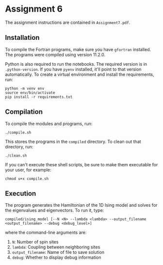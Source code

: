 # Assignment 6

The assignment instructions are contained in `Assignment7.pdf`.

## Installation

To compile the Fortran programs, make sure you have `gfortran` installed. The programs were compiled using version 11.2.0.

Python is also required to run the notebooks. The required version is in `.python-version`. If you have `pyenv`
installed, it'll point to that version automatically. To create a virtual environment and install the requirements, run:

```
python -m venv env
source env/bin/activate
pip install -r requirements.txt
```

## Compilation

To compile the modules and programs, run:

```
./compile.sh
```

This stores the programs in the `compiled` directory. To clean out that directory, run:

```
./clean.sh
```

If you can't execute these shell scripts, be sure to make them executable for your user, for example:

```
chmod u+x compile.sh
```

## Execution

The program generates the Hamiltonian of the 1D Ising model and solves for the eigenvalues and eigenvectors. To run it, 
type:

```
compiled/ising_model [--N <N> --lambda <lambda> --output_filename <output_filename> --debug <debug_level>]
```

where the command-line arguments are:

1. `N`: Number of spin sites
2. `lambda`: Coupling between neighboring sites
3. `output_filename`: Name of file to save solution
4. `debug`: Whether to display debug information
